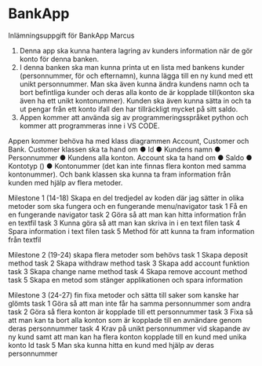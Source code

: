 # BankApp
Inlämningsuppgift för BankApp
Marcus 

1. Denna app ska kunna hantera lagring av kunders information när de gör konto för denna banken.
2. I denna banken ska man kunna printa ut en lista med bankens kunder (personnummer, för och efternamn), kunna lägga till en ny kund med ett unikt personnummer. Man ska även kunna ändra kundens namn och ta bort befintliga kunder och deras alla konto de är kopplade till(konton ska även ha ett unikt kontonummer). Kunden ska även kunna sätta in och ta ut pengar från ett konto ifall den har tillräckligt mycket på sitt saldo.
3. Appen kommer att använda sig av programmeringsspråket python och kommer att programmeras inne i VS CODE.

Appen kommer behöva ha med klass diagrammen Account, Customer och Bank.
Customer klassen ska ta hand om ● Id ● Kundens namn ● Personnummer ● Kundens alla konton. Account ska ta hand om ● Saldo ● Kontotyp () ● Kontonummer (det kan inte finnas flera konton med samma kontonummer). Och bank klassen ska kunna ta fram information från kunden med hjälp av flera metoder.

Milestone 1 (14-18) Skapa en del tredjedel av koden där jag sätter in olika metoder som ska fungera och en fungerande menu/navigator
task 1 Få en en fungerande navigator
task 2 Göra så att man kan hitta information från en textfil
task 3 Kunna göra så att man kan skriva in i en text filen
task 4 Spara information i text filen
task 5 Method för att kunna ta fram information från textfil

Milestone 2 (19-24) skapa flera metoder som behövs
task 1 Skapa deposit method
task 2 Skapa withdraw method
task 3 Skapa add account funktion
task 3 Skapa change name method
task 4 Skapa remove account method
task 5 Skapa en metod som stänger applikationen och spara information

Milestone 3 (24-27) fin fixa metoder och sätta till saker som kanske har glömts
task 1 Göra så att man inte får ha samma personnummer som andra
task 2 Göra så flera konton är kopplade till ett personnummer
task 3 Fixa så att man kan ta bort alla konton som är kopplade till en avnändare genom deras personnummer
task 4 Krav på unikt personnummer vid skapande av ny kund samt att man kan ha flera konton kopplade till en kund med unika konto Id
task 5 Man ska kunna hitta en kund med hjälp av deras personnummer
